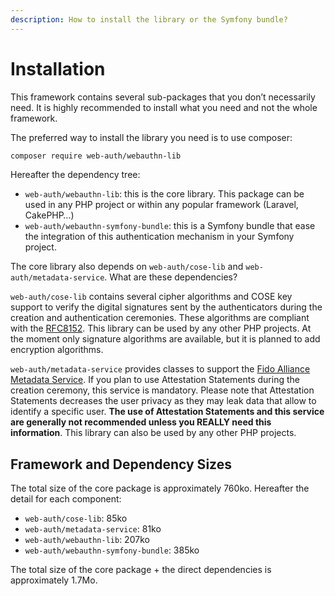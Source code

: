 ```yaml
---
description: How to install the library or the Symfony bundle?
---
```


# Installation

This framework contains several sub-packages that you don’t necessarily need. It is highly recommended to install what you need and not the whole framework.

The preferred way to install the library you need is to use composer:

```bash
composer require web-auth/webauthn-lib
```

Hereafter the dependency tree:

* `web-auth/webauthn-lib`: this is the core library. This package can be used in any PHP project or within any popular framework (Laravel, CakePHP…)
* `web-auth/webauthn-symfony-bundle`: this is a Symfony bundle that ease the integration of this authentication mechanism in your Symfony project.

The core library also depends on `web-auth/cose-lib` and `web-auth/metadata-service`. What are these dependencies?

`web-auth/cose-lib` contains several cipher algorithms and COSE key support to verify the digital signatures sent by the authenticators during the creation and authentication ceremonies. These algorithms are compliant with the [RFC8152](https://tools.ietf.org/html/rfc8152). This library can be used by any other PHP projects. At the moment only signature algorithms are available, but it is planned to add encryption algorithms.

`web-auth/metadata-service` provides classes to support the [Fido Alliance Metadata Service](https://fidoalliance.org/metadata/). If you plan to use Attestation Statements during the creation ceremony, this service is mandatory. Please note that Attestation Statements decreases the user privacy as they may leak data that allow to identify a specific user. **The use of Attestation Statements and this service are generally not recommended unless you REALLY need this information**. This library can also be used by any other PHP projects.

## Framework and Dependency Sizes

The total size of the core package is approximately 760ko. Hereafter the detail for each component:

* `web-auth/cose-lib`: 85ko
* `web-auth/metadata-service`: 81ko
* `web-auth/webauthn-lib`: 207ko
* `web-auth/webauthn-symfony-bundle`: 385ko

The total size of the core package + the direct dependencies is approximately 1.7Mo.

